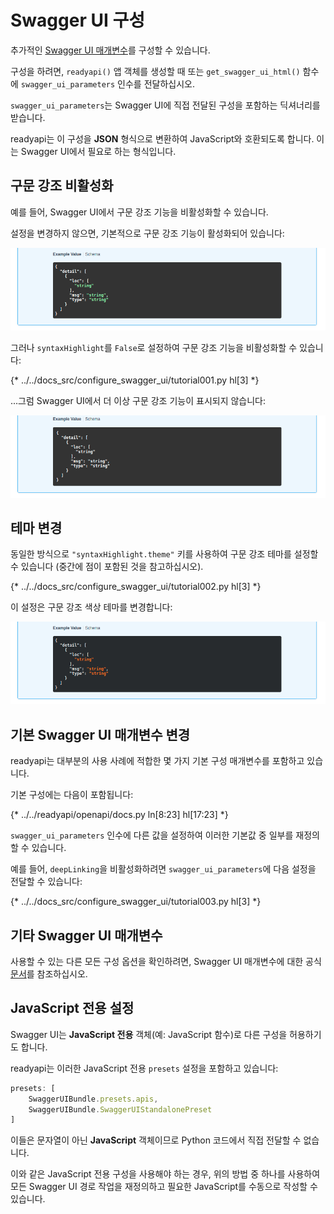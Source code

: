 # Swagger UI 구성

추가적인 <a href="https://swagger.io/docs/open-source-tools/swagger-ui/usage/configuration/" class="external-link" target="_blank">Swagger UI 매개변수</a>를 구성할 수 있습니다.

구성을 하려면, `readyapi()` 앱 객체를 생성할 때 또는 `get_swagger_ui_html()` 함수에 `swagger_ui_parameters` 인수를 전달하십시오.

`swagger_ui_parameters`는 Swagger UI에 직접 전달된 구성을 포함하는 딕셔너리를 받습니다.

readyapi는 이 구성을 **JSON** 형식으로 변환하여 JavaScript와 호환되도록 합니다. 이는 Swagger UI에서 필요로 하는 형식입니다.

## 구문 강조 비활성화

예를 들어, Swagger UI에서 구문 강조 기능을 비활성화할 수 있습니다.

설정을 변경하지 않으면, 기본적으로 구문 강조 기능이 활성화되어 있습니다:

<img src="/img/tutorial/extending-openapi/image02.png">

그러나 `syntaxHighlight`를 `False`로 설정하여 구문 강조 기능을 비활성화할 수 있습니다:

{* ../../docs_src/configure_swagger_ui/tutorial001.py hl[3] *}

...그럼 Swagger UI에서 더 이상 구문 강조 기능이 표시되지 않습니다:

<img src="/img/tutorial/extending-openapi/image03.png">

## 테마 변경

동일한 방식으로 `"syntaxHighlight.theme"` 키를 사용하여 구문 강조 테마를 설정할 수 있습니다 (중간에 점이 포함된 것을 참고하십시오).

{* ../../docs_src/configure_swagger_ui/tutorial002.py hl[3] *}

이 설정은 구문 강조 색상 테마를 변경합니다:

<img src="/img/tutorial/extending-openapi/image04.png">

## 기본 Swagger UI 매개변수 변경

readyapi는 대부분의 사용 사례에 적합한 몇 가지 기본 구성 매개변수를 포함하고 있습니다.

기본 구성에는 다음이 포함됩니다:

{* ../../readyapi/openapi/docs.py ln[8:23] hl[17:23] *}

`swagger_ui_parameters` 인수에 다른 값을 설정하여 이러한 기본값 중 일부를 재정의할 수 있습니다.

예를 들어, `deepLinking`을 비활성화하려면 `swagger_ui_parameters`에 다음 설정을 전달할 수 있습니다:

{* ../../docs_src/configure_swagger_ui/tutorial003.py hl[3] *}

## 기타 Swagger UI 매개변수

사용할 수 있는 다른 모든 구성 옵션을 확인하려면, Swagger UI 매개변수에 대한 공식 <a href="https://swagger.io/docs/open-source-tools/swagger-ui/usage/configuration/" class="external-link" target="_blank">문서</a>를 참조하십시오.

## JavaScript 전용 설정

Swagger UI는 **JavaScript 전용** 객체(예: JavaScript 함수)로 다른 구성을 허용하기도 합니다.

readyapi는 이러한 JavaScript 전용 `presets` 설정을 포함하고 있습니다:

```JavaScript
presets: [
    SwaggerUIBundle.presets.apis,
    SwaggerUIBundle.SwaggerUIStandalonePreset
]
```

이들은 문자열이 아닌 **JavaScript** 객체이므로 Python 코드에서 직접 전달할 수 없습니다.

이와 같은 JavaScript 전용 구성을 사용해야 하는 경우, 위의 방법 중 하나를 사용하여 모든 Swagger UI 경로 작업을 재정의하고 필요한 JavaScript를 수동으로 작성할 수 있습니다.
